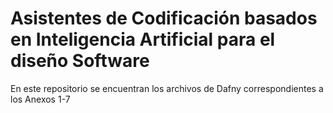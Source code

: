 # Asistentes de Codificación basados en Inteligencia Artificial para el diseño Software

En este repositorio se encuentran los archivos de Dafny correspondientes a los Anexos 1-7 
